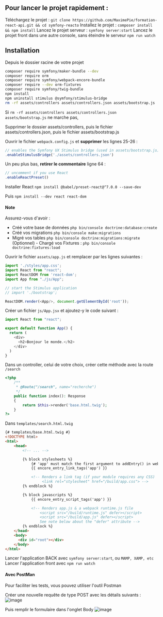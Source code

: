 ## Pour lancer le projet rapidement : 

Téléchargez le projet : `git clone https://github.com/MaximePie/formation-react-api.git && cd symfony-reacto`
Installez le projet : `composer install && npm install`
Lancez le projet serveur : `symfony server:start`
Lancez le projet front dans une autre console, sans éteindre le serveur `npm run watch`

## Installation 

Depuis le dossier racine de votre projet 

```bash
composer require symfony/maker-bundle --dev
composer require orm
composer require symfony/webpack-encore-bundle
composer require --dev orm-fixtures
composer require symfony/twig-bundle
npm install
npm uninstall stimulus @symfony/stimulus-bridge
rm -rf assets/controllers assets/controllers.json assets/bootstrap.js
```


Si `rm -rf assets/controllers assets/controllers.json assets/bootstrap.js` ne marche pas,

Supprimer le dossier assets/controllers, puis le fichier assets/controllers.json, puis le fichier assets/bootstrap.js

Ouvrir le fichier `webpack.config.js` et **supprimer** les lignes 25-26 :

```jsx
// enables the Symfony UX Stimulus bridge (used in assets/bootstrap.js)
.enableStimulusBridge('./assets/controllers.json')
```

Un peu plus bas, **retirer le commentaire** ligne 64 :

```jsx
// uncomment if you use React
.enableReactPreset()
```


Installer React 
`npm install @babel/preset-react@^7.0.0 --save-dev`

Puis 
`npm install --dev react react-dom`


#### Note
Assurez-vous d'avoir : 
- Créé votre base de données `php bin/console doctrine:database:create`
- Créé vos migrations `php bin/console make:migrations`
- Migré vos tables `php bin/console doctrine:migrations:migrate`
(Optionnel) - Chargé vos Fixtures : `php bin/console doctrine:fixtures:load`


Ouvrir le fichier `assets/app.js` et remplacer par les lignes suivantes : 

```js
import './styles/app.css';
import React from "react";
import ReactDOM from 'react-dom';
import App from "./js/App";

// start the Stimulus application
// import './bootstrap';

ReactDOM.render(<App/>, document.getElementById('root'));

```

Créer un fichier `js/App.jsx` et ajoutez-y le code suivant : 

```js
import React from "react";

export default function App() {
  return (
    <div>
      <h2>Bonjour le monde.</h2>
    </div>
  )
}
```

Dans un controller, celui de votre choix, créer cette méthode avec la route `/search`

```php
<?php
    /**
     * @Route("/search", name="recherche")
     */
    public function index(): Response
    {
        return $this->render('base.html.twig');
    }
?>
```


Dans `templates/search.html.twig`
```HTML
{# templates/base.html.twig #}
<!DOCTYPE html>
<html>
    <head>
        <!-- ... -->

        {% block stylesheets %}
            {# 'app' must match the first argument to addEntry() in webpack.config.js #}
            {{ encore_entry_link_tags('app') }}

            <!-- Renders a link tag (if your module requires any CSS)
                 <link rel="stylesheet" href="/build/app.css"> -->
        {% endblock %}

        {% block javascripts %}
            {{ encore_entry_script_tags('app') }}

            <!-- Renders app.js & a webpack runtime.js file
                <script src="/build/runtime.js" defer></script>
                <script src="/build/app.js" defer></script>
                See note below about the "defer" attribute -->
        {% endblock %}
    </head>
    <body>
      <div id="root"></div>
    </body>
</html>
```

Lancer l'application BACK avec `symfony server:start`, ou `MAMP, XAMP, etc`
Lancer l'application front avec `npm run watch`

#### Avec PostMan 

Pour faciliter les tests, vous pouvez utiliser l'outil Postman

Créer une nouvelle requête de type POST avec les détails suivants : 
![image](https://user-images.githubusercontent.com/16031936/114188056-00cc8d80-9949-11eb-9f17-be3c9ca2a7d6.png)

Puis remplir le formulaire dans l'onglet Body
![image](https://user-images.githubusercontent.com/16031936/114188120-180b7b00-9949-11eb-9a3c-a79e2bb21667.png)


